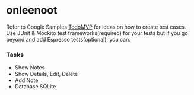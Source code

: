 # onleenoot

Refer to Google Samples [TodoMVP](https://github.com/googlesamples/android-architecture/tree/todo-mvp/) for ideas on how to create test cases. Use JUnit & Mockito test frameworks(required) for your tests but if you go beyond and add Espresso tests(optional), you can. 

### Tasks

* Show Notes 
* Show Details, Edit, Delete
* Add Note
* Database SQLite
